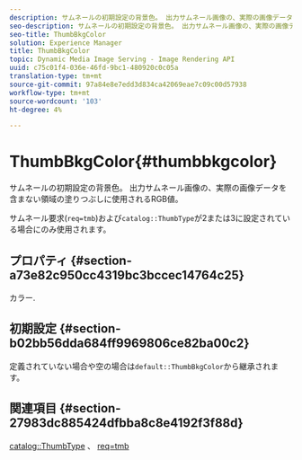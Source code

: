 ```yaml
---
description: サムネールの初期設定の背景色。 出力サムネール画像の、実際の画像データを含まない領域の塗りつぶしに使用されるRGB値。
seo-description: サムネールの初期設定の背景色。 出力サムネール画像の、実際の画像データを含まない領域の塗りつぶしに使用されるRGB値。
seo-title: ThumbBkgColor
solution: Experience Manager
title: ThumbBkgColor
topic: Dynamic Media Image Serving - Image Rendering API
uuid: c75c01f4-036e-46fd-9bc1-480920c0c05a
translation-type: tm+mt
source-git-commit: 97a84e8e7edd3d834ca42069eae7c09c00d57938
workflow-type: tm+mt
source-wordcount: '103'
ht-degree: 4%

---
```



# ThumbBkgColor{#thumbbkgcolor}

サムネールの初期設定の背景色。 出力サムネール画像の、実際の画像データを含まない領域の塗りつぶしに使用されるRGB値。

サムネール要求(`req=tmb`)および`catalog::ThumbType`が2または3に設定されている場合にのみ使用されます。

## プロパティ {#section-a73e82c950cc4319bc3bccec14764c25}

カラー.

## 初期設定 {#section-b02bb56dda684ff9969806ce82ba00c2}

定義されていない場合や空の場合は`default::ThumbBkgColor`から継承されます。

## 関連項目 {#section-27983dc885424dfbba8c8e4192f3f88d}

[catalog::ThumbType](../../../../../is-api/image-catalog/image-serving-api-ref/c-image-catalog-reference/c-image-svg-data-reference/c-image-data-reference/r-thumbtype-cat.md#reference-41149ddffc8749cba2f8d9c8e2611e03) 、 [req=tmb](../../../../../is-api/http-ref/image-serving-api-ref/c-http-protocol-reference/c-command-reference/r-req/r-req.md#reference-907cdb4a97034db7ad94695f25552e76)
